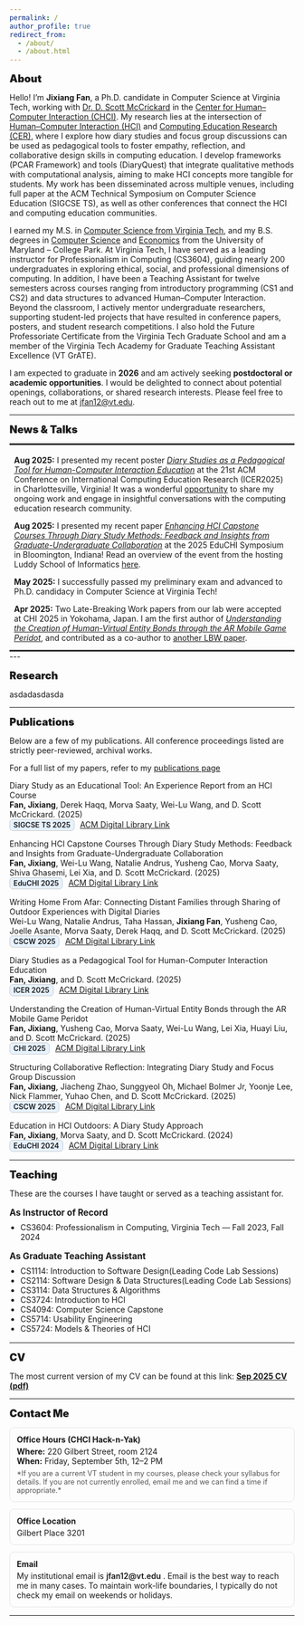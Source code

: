 ```yaml
---
permalink: /
author_profile: true
redirect_from: 
  - /about/
  - /about.html
---
```

<style>
  :root { scroll-behavior: smooth; }            /* 平滑滚动 */
  .section { scroll-margin-top: 72px; }         /* 固定导航遮挡的偏移，可按你的导航高度调 */
</style>

<strong style="font-weight:900; font-size:1.3em;">About</strong>

Hello! I’m **Jixiang Fan**, a Ph.D. candidate in Computer Science at Virginia Tech, working with [Dr. D. Scott McCrickard](https://people.cs.vt.edu/mccricks/) in the [Center for Human–Computer Interaction (CHCI)](https://hci.icat.vt.edu/). My research lies at the intersection of <u>Human–Computer Interaction (HCI)</u> and <u>Computing Education Research (CER)</u>, where I explore how diary studies and focus group discussions can be used as pedagogical tools to foster empathy, reflection, and collaborative design skills in computing education. I develop frameworks (PCAR Framework) and tools (DiaryQuest) that integrate qualitative methods with computational analysis, aiming to make HCI concepts more tangible for students. My work has been disseminated across multiple venues, including full paper at the ACM Technical Symposium on Computer Science Education (SIGCSE TS), as well as other conferences that connect the HCI and computing education communities.

I earned my M.S. in [Computer Science from Virginia Tech](https://cs.vt.edu/), and my B.S. degrees in [Computer Science](https://www.cs.umd.edu/) and [Economics](https://www.econ.umd.edu/) from the University of Maryland – College Park. At Virginia Tech, I have served as a leading instructor for Professionalism in Computing (CS3604), guiding nearly 200 undergraduates in exploring ethical, social, and professional dimensions of computing. In addition, I have been a Teaching Assistant for twelve semesters across courses ranging from introductory programming (CS1 and CS2) and data structures to advanced Human–Computer Interaction. Beyond the classroom, I actively mentor undergraduate researchers, supporting student-led projects that have resulted in conference papers, posters, and student research competitions. I also hold the Future Professoriate Certificate from the Virginia Tech Graduate School and am a member of the Virginia Tech Academy for Graduate Teaching Assistant Excellence (VT GrATE).

I am expected to graduate in **2026** and am actively seeking **postdoctoral or academic opportunities**. I would be delighted to connect about potential openings, collaborations, or shared research interests. Please feel free to reach out to me at [jfan12@vt.edu](mailto:jfan12@vt.edu).

---
<span id="news" style="position:relative; top:-84px;"></span>
<strong style="font-weight:900; font-size:1.3em;">News &amp; Talks</strong>

<hr style="margin:.25rem 0 0; border:0; border-bottom:2px solid #333;">

<div class="news-box"
     style="height:350px; overflow-y:auto; padding:0.25rem 0.5rem;
            border-top:0; border-bottom:0;">

<p><strong>Aug 2025:</strong> I presented my recent poster <em><a href="https://dl.acm.org/doi/10.1145/3702653.3744312">Diary Studies as a Pedagogical Tool for Human-Computer Interaction Education</a></em> at the 21st ACM Conference on International Computing Education Research (ICER2025) in Charlottesville, Virginia! It was a wonderful  <a href="https://x.com/ICER_C/status/1952075497925484754">opportunity</a> to share my ongoing work and engage in insightful conversations with the computing education research community.</p>
  
<p><strong>Aug 2025:</strong> I presented my recent paper <em><a href="https://dl.acm.org/doi/10.1145/3742901.3742917">Enhancing HCI Capstone Courses Through Diary Study Methods: Feedback and Insights from Graduate-Undergraduate Collaboration</a></em> at the 2025 EduCHI Symposium in Bloomington, Indiana! Read an overview of the event from the hosting Luddy School of Informatics <a href="https://news.iu.edu/luddy/live/news/46734-prestigious-educhi-2025-highlights-luddy-schools">here</a>.</p>

<p><strong>May 2025:</strong> I successfully passed my preliminary exam and advanced to Ph.D. candidacy in Computer Science at Virginia Tech!</p>

<p><strong>Apr 2025:</strong> Two Late-Breaking Work papers from our lab were accepted at CHI 2025 in Yokohama, Japan. I am the first author of <em><a href="https://dl.acm.org/doi/10.1145/3706599.3719751">Understanding the Creation of Human-Virtual Entity Bonds through the AR Mobile Game Peridot</a></em>, and contributed as a co-author to <a href="https://dl.acm.org/doi/10.1145/3706599.3721215">another LBW paper</a>.</p>

<p><strong>Feb 2025:</strong> I took part in the 56th ACM Technical Symposium on Computer Science Education (SIGCSE TS 2025) in Pittsburgh, Pennsylvania, where I shared my paper <em><a href="https://dl.acm.org/doi/10.1145/3641554.3701845">Diary Study as an Educational Tool: An Experience Report from an HCI Course</a></em>.</p>

<p><strong>Feb 2025:</strong> I was invited to give a talk at the 56th ACM Technical Symposium on Computer Science Education (SIGCSE TS 2025) in Pittsburgh, Pennsylvania. As part of the Birds of a Feather session on <em><a href="https://sigcse2025.sigcse.org/details/sigcse-ts-2025-affiliated-events/4/Accessibility-and-Disability-in-CS-Education">Accessibility and Disability in CS Education</a></em>, I presented <em>Integrating Disability Considerations into Design Raising Awareness and Building Inclusivity</em>.</p>

</div>

<hr style="margin:.25rem 0 0; border:0; border-bottom:2px solid #333;">
---

<span id="research" style="position:relative; top:-84px;"></span>
<strong style="font-weight:900; font-size:1.3em;">Research</strong>

asdadasdasda



---
<span id="publications" style="position:relative; top:-84px;"></span>
<strong style="font-weight:900; font-size:1.3em;">Publications</strong>

Below are a few of my publications. All conference proceedings listed are strictly peer-reviewed, archival works.

For a full list of my papers, refer to my [publications page](/publications/)

Diary Study as an Educational Tool: An Experience Report from an HCI Course  
**Fan, Jixiang**, Derek Haqq, Morva Saaty, Wei-Lu Wang, and D. Scott McCrickard. (2025)  
<span style="display:inline-block; padding:2px 6px; font-size:90%; 
             font-weight:600; border:1px solid #ccc; border-radius:6px; 
             background:#e6f2ff; margin-right:6px;">
  SIGCSE TS 2025
</span>
<a href="https://dl.acm.org/doi/10.1145/3641554.3701845">ACM Digital Library Link</a>

Enhancing HCI Capstone Courses Through Diary Study Methods: Feedback and Insights from Graduate-Undergraduate Collaboration  
**Fan, Jixiang**, Wei-Lu Wang, Natalie Andrus, Yusheng Cao, Morva Saaty, Shiva Ghasemi, Lei Xia, and D. Scott McCrickard. (2025)  
<span style="display:inline-block; padding:2px 6px; font-size:90%; 
             font-weight:600; border:1px solid #ccc; border-radius:6px; 
             background:#e6f2ff; margin-right:6px;">
  EduCHI 2025
</span>
<a href="https://dl.acm.org/doi/10.1145/3742901.3742917">ACM Digital Library Link</a>

Writing Home From Afar: Connecting Distant Families through Sharing of Outdoor Experiences with Digital Diaries  
Wei-Lu Wang, Natalie Andrus, Taha Hassan, **Jixiang Fan**, Yusheng Cao, Joelle Asante, Morva Saaty, Derek Haqq, and D. Scott McCrickard. (2025)  
<span style="display:inline-block; padding:2px 6px; font-size:90%; 
             font-weight:600; border:1px solid #ccc; border-radius:6px; 
             background:#e6f2ff; margin-right:6px;">
  CSCW 2025
</span>
<a href="https://dl.acm.org/doi/10.1145/XXXXX">ACM Digital Library Link</a>

Diary Studies as a Pedagogical Tool for Human-Computer Interaction Education  
**Fan, Jixiang**, and D. Scott McCrickard. (2025)  
<span style="display:inline-block; padding:2px 6px; font-size:90%; 
             font-weight:600; border:1px solid #ccc; border-radius:6px; 
             background:#e6f2ff; margin-right:6px;">
  ICER 2025
</span>
<a href="https://dl.acm.org/doi/10.1145/3702653.3744312">ACM Digital Library Link</a>

Understanding the Creation of Human-Virtual Entity Bonds through the AR Mobile Game Peridot  
**Fan, Jixiang**, Yusheng Cao, Morva Saaty, Wei-Lu Wang, Lei Xia, Huayi Liu, and D. Scott McCrickard. (2025)  
<span style="display:inline-block; padding:2px 6px; font-size:90%; 
             font-weight:600; border:1px solid #ccc; border-radius:6px; 
             background:#e6f2ff; margin-right:6px;">
  CHI 2025
</span>
<a href="https://dl.acm.org/doi/10.1145/3706599.3719751">ACM Digital Library Link</a>

Structuring Collaborative Reflection: Integrating Diary Study and Focus Group Discussion  
**Fan, Jixiang**, Jiacheng Zhao, Sunggyeol Oh, Michael Bolmer Jr, Yoonje Lee, Nick Flammer, Yuhao Chen, and D. Scott McCrickard. (2025)  
<span style="display:inline-block; padding:2px 6px; font-size:90%; 
             font-weight:600; border:1px solid #ccc; border-radius:6px; 
             background:#e6f2ff; margin-right:6px;">
  CSCW 2025
</span>
<a href="https://dl.acm.org/doi/10.1145/XXXXX">ACM Digital Library Link</a>

Education in HCI Outdoors: A Diary Study Approach  
**Fan, Jixiang**, Morva Saaty, and D. Scott McCrickard. (2024)  
<span style="display:inline-block; padding:2px 6px; font-size:90%; 
             font-weight:600; border:1px solid #ccc; border-radius:6px; 
             background:#e6f2ff; margin-right:6px;">
  EduCHI 2024
</span>
<a href="https://dl.acm.org/doi/10.1145/3658619.3658621">ACM Digital Library Link</a>

---
<span id="teaching" style="position:relative; top:-84px;"></span>
<strong style="font-weight:900; font-size:1.3em;">Teaching</strong>

<p>These are the courses I have taught or served as a teaching assistant for.</p>

<!-- Instructor of Record -->
<div style="margin:1rem 0;">
  <div style="font-weight:700; font-size:1.1em; margin-bottom:0.5rem;">
    As Instructor of Record
  </div>
  <ul style="margin:0; padding-left:1.2rem;">
    <li>CS3604: Professionalism in Computing, Virginia Tech — Fall 2023, Fall 2024</li>
  </ul>
</div>

<!-- Graduate Teaching Assistant -->
<div style="margin:1rem 0;">
  <div style="font-weight:700; font-size:1.1em; margin-bottom:0.5rem;">
    As Graduate Teaching Assistant
  </div>
  <ul style="margin:0; padding-left:1.2rem;">
    <li>CS1114: Introduction to Software Design(Leading Code Lab Sessions)</li>
    <li>CS2114: Software Design & Data Structures(Leading Code Lab Sessions)</li>
    <li>CS3114: Data Structures & Algorithms</li>
    <li>CS3724: Introduction to HCI</li>
    <li>CS4094: Computer Science Capstone</li>
    <li>CS5714: Usability Engineering</li>
    <li>CS5724: Models & Theories of HCI</li>
  </ul>
</div>

---
<span id="cv" style="position:relative; top:-84px;"></span>
<strong style="font-weight:900; font-size:1.3em;">CV</strong>

<p>
  The most current version of my CV can be found at this link:  
  <a href="https://github.com/JixiangFan/web/raw/master/files/JixiangCV.pdf" target="_blank">
    <strong>Sep 2025 CV (pdf)</strong>
  </a>
</p>



---
<span id="contact" style="position:relative; top:-84px;"></span>
<strong style="font-weight:900; font-size:1.3em;">Contact Me</strong>

<!-- Office Hours -->
<div style="margin:0.75rem 0; padding:0.75rem; border:1px solid #e5e5e5; border-radius:8px;">
  <div style="font-weight:700; margin-bottom:0.25rem;">Office Hours (CHCI Hack-n-Yak)</div>
  <div><strong>Where:</strong> 220 Gilbert Street, room 2124</div>
  <div><strong>When:</strong> Friday, September 5th, 12–2 PM</div>
  <div style="font-size:90%; color:#555; margin-top:0.35rem;">
    *If you are a current VT student in my courses, please check your syllabus for details. 
    If you are not currently enrolled, email me and we can find a time if appropriate.*
  </div>
</div>

<!-- Office Location -->
<div style="margin:0.75rem 0; padding:0.75rem; border:1px solid #e5e5e5; border-radius:8px;">
  <div style="font-weight:700; margin-bottom:0.25rem;">Office Location</div>
  <div>Gilbert Place 3201</div>
</div>

<!-- Email -->
<div style="margin:0.75rem 0; padding:0.75rem; border:1px solid #e5e5e5; border-radius:8px;">
  <div style="font-weight:700; margin-bottom:0.25rem;">Email</div>
  <div>
    My institutional email is 
    <a href="mailto:jfan12@vt.edu" style="text-decoration:none; font-weight:600;">
      jfan12@vt.edu
    </a>.
    Email is the best way to reach me in many cases.
    To maintain work-life boundaries, I typically do not check my email on weekends or holidays.
  </div>
</div>


---
